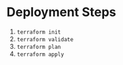 # Deployment Steps
1. `terraform init`
2. `terraform validate`
3. `terraform plan`
4. `terraform apply`

